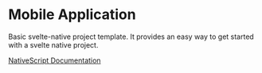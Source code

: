 # Mobile Application

Basic svelte-native project template. It provides an easy way to get started
with a svelte native project.

[NativeScript Documentation](https://docs.nativescript.org/core-concepts/technical-overview)

